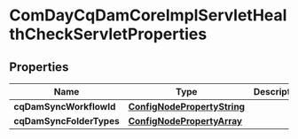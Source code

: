 

# ComDayCqDamCoreImplServletHealthCheckServletProperties

## Properties

Name | Type | Description | Notes
------------ | ------------- | ------------- | -------------
**cqDamSyncWorkflowId** | [**ConfigNodePropertyString**](ConfigNodePropertyString.md) |  |  [optional]
**cqDamSyncFolderTypes** | [**ConfigNodePropertyArray**](ConfigNodePropertyArray.md) |  |  [optional]



